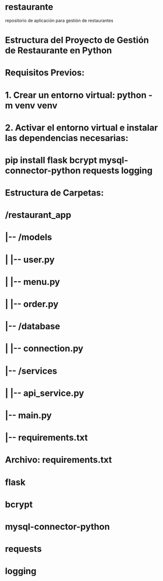 # restaurante
repositorio de aplicación para gestión de restaurantes
# Estructura del Proyecto de Gestión de Restaurante en Python

# Requisitos Previos:
# 1. Crear un entorno virtual: python -m venv venv
# 2. Activar el entorno virtual e instalar las dependencias necesarias:
#    pip install flask bcrypt mysql-connector-python requests logging

# Estructura de Carpetas:
# /restaurant_app
# |-- /models
# |   |-- user.py
# |   |-- menu.py
# |   |-- order.py
# |-- /database
# |   |-- connection.py
# |-- /services
# |   |-- api_service.py
# |-- main.py
# |-- requirements.txt

# Archivo: requirements.txt
# flask
# bcrypt
# mysql-connector-python
# requests
# logging
